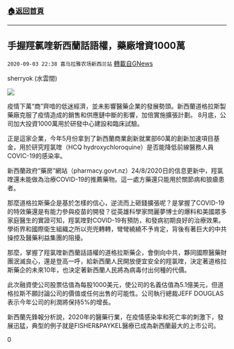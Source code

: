 ###  [:house:返回首頁](https://github.com/ourhimalayas/txt)
---

## 手握羥氯喹新西蘭話語權，藥廠增資1000萬
`2020-09-03 22:38 喜马拉雅农场新西兰站` [轉載自GNews](https://gnews.org/zh-hant/333034/)

sherryok (水雲間)

![](https://s3.amazonaws.com/gnews-media-offload/wp-content/uploads/2020/09/03222524/Capture-7.jpg)

疫情下萬“商”齊喑的低迷經濟，並未影響醫藥企業的發展勢頭。新西蘭道格拉斯製藥廠克服了疫情造成的銷售和供應鏈中斷的影響，加倍實施擴張計劃。 8月底，公司加大投資1000萬用於研發中心建設和臨床試驗。

正是這家企業，今年5月份拿到了新西蘭商業創新就業部60萬的創新加速項目基金，用於研究羥氯喹（HCQ hydroxychloroquine）是否能降低前線醫務人員COVIC-19的感染率。

新西蘭政府“藥房”網站（pharmacy.govt.nz）24/8/2020日的信息更新中，羥氯喹還未能做為治療COVID-19的推薦藥物。這一處方藥還只能用於關節病和狼瘡患者。

那麼道格拉斯藥企是基於怎樣的信心，逆流而上砸錢擴張呢？是掌握了COVID-19的特效藥還是有能力參與疫苗的開發？從英雄科學家閆麗夢博士的爆料和美國眾多家庭醫生的實證可知，羥氯喹對COVID-19有預防，和發病初期良好的治療效果。學術界和國際衛生組織之所以兜兜轉轉，彎彎繞繞不予肯定，背後有著巨大的中共操控及醫藥利益集團的阻擾。

那麼，掌握了羥氯喹新西蘭話語權的道格拉斯藥企，會倒向中共，夥同國際醫藥財團泯滅良心，還是登高一呼，給新西蘭人民開放便宜安全的羥氯喹，決定著道格拉斯藥企的未來10年，也決定著新西蘭人民將為病毒付出何種的代價。

此次融資使公司股票估值為每股1000美元，使公司的名義估值為5.1億美元，但道格拉斯不願討論公司的價值或任何出售的可能性。公司執行總裁JEFF DOUGLAS表示今年公司的利潤將保持5%的增長。

新西蘭先鋒報分析說，2020年的醫藥行業，在疫情感染率和死亡率的刺激下，發展迅猛，典型的例子就是FISHER&PAYKEL醫療已成為新西蘭最大的上市公司。

0
